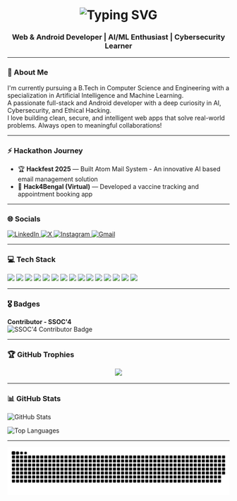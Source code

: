 <h1 align="center">
  <img src="https://readme-typing-svg.demolab.com?font=Fira+Code&size=36&duration=2000&pause=1000&color=FFFFFF&center=true&vCenter=true&width=300&lines=RIK+MAITY" alt="Typing SVG" />
</h1>


<h3 align="center">Web & Android Developer | AI/ML Enthusiast | Cybersecurity Learner</h3>

___

### 🧠 About Me

I'm currently pursuing a B.Tech in Computer Science and Engineering with a specialization in Artificial Intelligence and Machine Learning.  
A passionate full-stack and Android developer with a deep curiosity in AI, Cybersecurity, and Ethical Hacking.  
I love building clean, secure, and intelligent web apps that solve real-world problems. Always open to meaningful collaborations!

---

### ⚡ Hackathon Journey
- 🏆 **Hackfest 2025** — Built Atom Mail System - An innovative AI based email management solution
- 🧠 **Hack4Bengal (Virtual)** — Developed a vaccine tracking and appointment booking app
  
---

### 🌐 Socials 
<p align="left"> <a href="https://www.linkedin.com/in/rik-maity-542996328/" target="_blank"> <img src="https://img.shields.io/badge/LinkedIn-0A66C2?style=for-the-badge&logo=linkedin&logoColor=white" alt="LinkedIn" /> </a><a href="https://x.com/rik_maity522" target="_blank"> <img src="https://img.shields.io/badge/X-000000?style=for-the-badge&logo=twitter&logoColor=white" alt="X" /> </a> <a href="https://www.instagram.com/_rik.maity522_/" target="_blank"> <img src="https://img.shields.io/badge/Instagram-E4405F?style=for-the-badge&logo=instagram&logoColor=white" alt="Instagram" /> </a> <a href="mailto:rikmaity522@gmail.com" target="_blank"> <img src="https://img.shields.io/badge/Email-D14836?style=for-the-badge&logo=gmail&logoColor=white" alt="Gmail" /> </a> </p>

---

### 💻 Tech Stack
<p align="left"> <img src="https://img.shields.io/badge/HTML5-E34F26?style=for-the-badge&logo=html5&logoColor=white" /> <img src="https://img.shields.io/badge/CSS3-1572B6?style=for-the-badge&logo=css3&logoColor=white" /> <img src="https://img.shields.io/badge/TailwindCSS-38B2AC?style=for-the-badge&logo=tailwind-css&logoColor=white" /> <img src="https://img.shields.io/badge/JavaScript-F7DF1E?style=for-the-badge&logo=javascript&logoColor=black" /> <img src="https://img.shields.io/badge/MongoDB-47A248?style=for-the-badge&logo=mongodb&logoColor=white" /> <img src="https://img.shields.io/badge/SQL-336791?style=for-the-badge&logo=mysql&logoColor=white" /> <img src="https://img.shields.io/badge/Node.js-339933?style=for-the-badge&logo=node.js&logoColor=white" /> <img src="https://img.shields.io/badge/React-61DAFB?style=for-the-badge&logo=react&logoColor=black" /> <img src="https://img.shields.io/badge/Express.js-000000?style=for-the-badge&logo=express&logoColor=white" /> <img src="https://img.shields.io/badge/Android%20Studio-3DDC84?style=for-the-badge&logo=android-studio&logoColor=white" /> <img src="https://img.shields.io/badge/Bootstrap-7952B3?style=for-the-badge&logo=bootstrap&logoColor=white" /> <img src="https://img.shields.io/badge/Java-007396?style=for-the-badge&logo=java&logoColor=white" /> <img src="https://img.shields.io/badge/Python-3776AB?style=for-the-badge&logo=python&logoColor=white" /> <img src="https://img.shields.io/badge/C-00599C?style=for-the-badge&logo=c&logoColor=white" /> <img src="https://img.shields.io/badge/Git-F05032?style=for-the-badge&logo=git&logoColor=white" /> </p>

---

### 🎖️ Badges
<p align="left">
  <b>Contributor - SSOC'4</b><br/>
  <img src="https://github.com/user-attachments/assets/33f14710-0238-434e-89ab-004aac611b80" alt="SSOC'4 Contributor Badge" width="150"/>
</p>

---

### 🏆 GitHub Trophies
<p align="left">
  <div align="center">
  <img src="https://github-profile-trophy.vercel.app/?username=rik-web-fullstack&theme=gruvbox&no-frame=true&no-bg=true&margin-w=20&title=Stars,Followers,Commits,Repositories,PullRequest,Issues,Contributions" />
</div>
</p>

---


### 📊 GitHub Stats

<p align="left">
  <img src="https://github-readme-stats.vercel.app/api?username=rik-web-fullstack&show_icons=true&theme=radical" alt="GitHub Stats" />
</p>
<p align="left">
  <img src="https://github-readme-stats.vercel.app/api/top-langs/?username=rik-web-fullstack&layout=compact&theme=radical" alt="Top Languages" />
</p>

---
<p align="center">
  <img src="https://raw.githubusercontent.com/platane/platane/output/github-contribution-grid-snake-dark.svg" />
</p>

